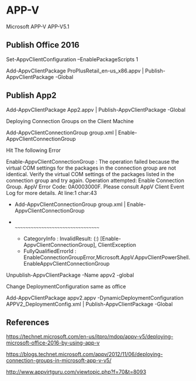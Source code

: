 # APP-V
Microsoft APP-V
APP-V5.1


Publish  Office 2016 
--------------------


Set-AppvClientConfiguration –EnablePackageScripts 1

Add-AppvClientPackage ProPlusRetail_en-us_x86.appv | Publish-AppvClientPackage -Global


Publish App2 
-----------

Add-AppvClientPackage App2.appv | Publish-AppvClientPackage -Global


Deploying Connection Groups on the Client Machine

Add-AppvClientConnectionGroup group.xml | Enable-AppvClientConnectionGroup


Hit The following Error

Enable-AppvClientConnectionGroup : The operation failed because the virtual COM settings for the packages in the connection group
are not identical. Verify the virtual COM settings of the packages listed in the connection group and try again.
Operation attempted: Enable Connection Group.
AppV Error Code: 0A0003000F.
Please consult AppV Client Event Log for more details.
At line:1 char:43
+ Add-AppvClientConnectionGroup group.xml | Enable-AppvClientConnectionGroup
+                                           ~~~~~~~~~~~~~~~~~~~~~~~~~~~~~~~~
    + CategoryInfo          : InvalidResult: (:) [Enable-AppvClientConnectionGroup], ClientException
    + FullyQualifiedErrorId : EnableConnectionGroupError,Microsoft.AppV.AppvClientPowerShell.EnableAppvClientConnectionGroup

Unpublish-AppvClientPackage -Name appv2  -global

Change  DeploymentConfiguration same as office

 Add-AppvClientPackage appv2.appv -DynamicDeploymentConfiguration APPV2_DeploymentConfig.xml | Publish-AppvClientPackage -Global







References
----------

https://technet.microsoft.com/en-us/itpro/mdop/appv-v5/deploying-microsoft-office-2016-by-using-app-v


https://blogs.technet.microsoft.com/appv/2012/11/06/deploying-connection-groups-in-microsoft-app-v-v5/


http://www.appvirtguru.com/viewtopic.php?f=70&t=8093


